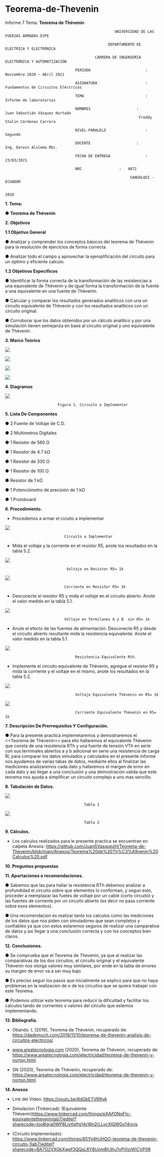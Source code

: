 # Teorema-de-Thevenin
Informe 7 
Tema: __Teorema de Thévenin__

                                                      UNIVERSIDAD DE LAS FUERZAS ARMADAS-ESPE

                                                   DEPARTAMENTO DE ELÉCTRICA Y ELECTRÓNICA

                                             CARRERA DE INGENIERÍA ELECTRÓNICA Y AUTOMATIZACIÓN

                                    PERIODO        	                :       Noviembre 2020 – Abril 2021

                                    ASIGNATURA     	                :       Fundamentos de Circuitos Eléctricos 

                                    TEMA	                        : 	Informe de laboratorios
 
                                    NOMBRES       	          	:        Juan Sebastián Vásquez Hurtado 
				                                                 Freddy Stalin Cárdenas Carrera 

                                    NIVEL-PARALELO                  :       Segundo

                                    DOCENTE       	 	        :       Ing. Darwin Alulema MSc.

                                    FECHA DE ENTREGA                :       23/03/2021

                                    NRC 				:	4872
 
                                                             SANGOLQUI - ECUADOR

                                                                       2020
								       
								       
__1.	Tema:__

● 	__Teorema de Thévenin__

__2.	Objetivos__

__1.1 Objetivo General__

   ●	Analizar y comprender los conceptos básicos del teorema de Thévenin para la resolución de ejercicios de forma correcta.

   ●	Analizar todo el campo y aprovechar la ejemplificación del circuito para un óptimo y eficiente calculo.

__1.2 Objetivos Específicos__


   ●	Identificar la forma correcta de la transformación de las resistencias a una equivalente de Thévenin y de igual forma la transformación de la fuente a una equivalente en una fuente de Thévenin.

   ●	Calcular y comparar los resultados generados analíticos con una un circuito equivalente de Thévenin y con los resultados analíticos con un circuito original.

   ●	Corroborar que los datos obtenidos por un cálculo analítico y por una simulación tienen semejanza en base al circuito original y uno equivalente de Thévenin .



__3.	Marco Teórico__ 

   ![](https://github.com/JuanSVasquezH/Teorema-de-Thevenin/blob/main/Imagenes/D1.png)
   
   
   ![](https://github.com/JuanSVasquezH/Teorema-de-Thevenin/blob/main/Imagenes/D2.png)
   
   
   ![](https://github.com/JuanSVasquezH/Teorema-de-Thevenin/blob/main/Imagenes/D3.png)
   
   
   ![](https://github.com/JuanSVasquezH/Teorema-de-Thevenin/blob/main/Imagenes/D4.png)
   

__4. Diagramas__
       
       
   ![](https://github.com/JuanSVasquezH/Teorema-de-Thevenin/blob/main/Imagenes/C1.png)
      
                            Figura 1. Circuito a Implementar
   

__5.	Lista De Componentes__

   ● 2 Fuente de Voltaje de C.D.

   ● 2 Multímetros Digitales
  
   ● 1 Resistor de 560 Ω
  
   ● 1 Resistor de 4.7 kΩ
  
   ● 1 Resistor de 330 Ω
  
   ● 1 Resistor de 100 Ω
  
   ● Resistor de 1 kΩ
  
   ● 1 Potenciómetro de precisión de 1 kΩ
  
   ● 1 Protoboard

__6. Procedimiento.__

   - Procedemos a armar el cicuito a implementar 


   ![](https://github.com/JuanSVasquezH/Teorema-de-Thevenin/blob/main/Imagenes/C1.png)
   
                               Circuito a Implementar 
   

   - Mida el voltaje y la corriente en el resistor R5, anote los resultados en la tabla 5.2.


   ![](https://github.com/JuanSVasquezH/Teorema-de-Thevenin/blob/main/Imagenes/VoltajeR5.png)
   
                                Voltaje en Resistor R5= 1k
				
				
   ![](https://github.com/JuanSVasquezH/Teorema-de-Thevenin/blob/main/Imagenes/VoltajeR5.png)
 
                               Corriente en Resistor R5= 1k
			       
			       
   - Desconecte el resistor R5 y mida el voltaje en el circuito abierto. Anote el valor
medido en la tabla 5.1.

   ![](https://github.com/JuanSVasquezH/Teorema-de-Thevenin/blob/main/Imagenes/Voltaje_circuito_Abierto_sinR5.png)
 
                               Voltaje en Termilanes A y B  sin R5= 1k


   - Anule el efecto de las fuentes de alimentación. Desconecte R5 y desde el circuito
abierto resultante mida la resistencia equivalente. Anote el valor medido en la tabla 5.1.


   ![](https://github.com/JuanSVasquezH/Teorema-de-Thevenin/blob/main/Imagenes/Resistencia_Rth.png)
 
                                    Resistencia Equivalente Rth.
			       

   - Implemente el circuito equivalente de Thévenin, agregue el resistor R5 y mida la
corriente y el voltaje en el mismo, anote los resultados en la tabla 5.2.

   ![](https://github.com/JuanSVasquezH/Teorema-de-Thevenin/blob/main/Imagenes/Voltaje_Vth.png)
 
                                    Voltaje Equivalente Thévenin en R5= 1k
				    
				    
   ![](https://github.com/JuanSVasquezH/Teorema-de-Thevenin/blob/main/Imagenes/Corriente_Ith.png)
 
                                    Corriente Equivalente Thévenin en R5= 1k



__7. Descripción De Prerrequisitos Y Configuración.__

   ● Para la presente practica implemetaremos y demostraremos el <<Teorema de Thévenin>> para ello hallaremos el equivalente Thévenin que consta de una resistencia RTh y una fuente de tensión VTh en serie con sus terminales abiertos a y b adicional en serie una resistencia de carga Rl, para comparar los datos simulados y calculados en el presente informe nos ayudamos de varias tabas de datos, mediante ellos al finalizar las mediciones analizaremos cada dato y hallaremos el margen de error en cada dato y asi llegar a una conclusión y una demostración valida que este teorema nos ayuda a simplificar un circuito complejo a uno mas sencillo.
   

__8. Tabulación de Datos.__


   ![](https://github.com/JuanSVasquezH/Teorema-de-Thevenin/blob/main/Imagenes/bbb.png)
   
                                        Tabla 1

   ![](https://github.com/JuanSVasquezH/Teorema-de-Thevenin/blob/main/Imagenes/aaa.png)
   
                                        Tabla 2 


__9. Cálculos.__

   - Los calculos realizados para le presente practica se encuentran en calpeta Anexos: https://github.com/JuanSVasquezH/Teorema-de-Thevenin/blob/main/Anexos/Teorema%20de%20Th%C3%A9venin%20Calculos%20.pdf

__10. Preguntas propuestas__


__11. Aportaciones o recomendaciones.__ 

   ● Sabemos que las para hallar la resistencia RTh debemos analizar a profundidad el circuito sobre que elementos lo conforman, y segun esto, proceder a reemplazar las fuetes de voltaje por un cable (corto circuito) y las fuentes de corriente por un circuito abierto (es decir no pasa corriente sobre esos elementos).  

   ● Una recomendacion es realizar tanto los calculos como las mediciones de los datos que nos piden con simuladores que sean completos y confiables ya que con estos estaremos seguros de realizar una camparativa de datos y asi llegar a una conclusión correcta y con los conceptos bien claros.



__12. Conclusiones.__ 

   ● Se comprueba que el Teorema de Thevenin, ya que al realizar las comparativas de los dos circuitos, el circuito original y el equivalente Thévenin nos otorga valores muy similares, por ende en la tabla de errores su margen de error va a ser muy bajo
   
   ● Es preciso seguir los pasos que inicialmente se explico para que no haya problemas en la realizacion de o de los circuitos que se quiera trabajar con este Teorema. 
   
   ● Podemos utilizar este teorema para reducir la dificultad y facilitar los calculos tando de corrientes o valores del circuito que estemos implementando. 
		

__13. Bibliografía.__


   -	Obando. L (2019), Teorema de Thévenin, recuperado de: https://dademuch.com/2019/11/10/teorema-de-thevenin-analisis-de-circuitos-electricos/.
   
   -	www.areatecnologia.com (2020), Teorema de Thévenin, recuperado de: https://www.areatecnologia.com/electricidad/teorema-de-thevenin-y-norton.html. 
   
   -	SN (2020), Teorema de Thévenin, recuperado de: https://www.areatecnologia.com/electricidad/teorema-de-thevenin-y-norton.html. 


__14. Anexos__

   - Link del Video: https://youtu.be/6dQkETVR9vA
   - Simulacion (Tinkercad): (Equivalente Thévenin)https://www.tinkercad.com/things/eXAjfONqFtc-equivalentetheveninlab7/editel?sharecode=tooBgra0WP8LivtIstfg14cWn2rLLvcXlQWGo14nvjs
   
   - (Circuito Implementado): https://www.tinkercad.com/things/85Yij4HJHQO-teorema-de-thevenin-circuito-1lab7/editel?sharecode=BA7O2VXGkXwpf3QQsL6Y8Uom8h3hJ1vPj0ziWiCVP08 



